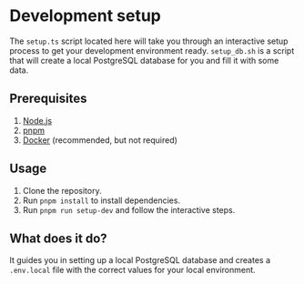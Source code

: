 # Development setup

The `setup.ts` script located here will take you through an interactive setup process to get your development environment ready. `setup_db.sh` is a script that will create a local PostgreSQL database for you and fill it with some data.

## Prerequisites

1. [Node.js](https://nodejs.org/)
2. [pnpm](https://pnpm.io/)
3. [Docker](https://www.docker.com/) (recommended, but not required)

## Usage

1. Clone the repository.
2. Run `pnpm install` to install dependencies.
3. Run `pnpm run setup-dev` and follow the interactive steps.

## What does it do?

It guides you in setting up a local PostgreSQL database and creates a `.env.local` file with the correct values for your local environment.
